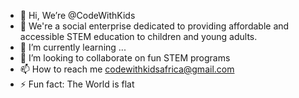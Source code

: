 - 👋 Hi, We’re @CodeWithKids
- 👀 We're a social enterprise dedicated to providing affordable and accessible STEM education to children and young adults. 
- 🌱 I’m currently learning ...
- 💞️ I’m looking to collaborate on fun STEM programs
- 📫 How to reach me codewithkidsafrica@gmail.com
- ⚡ Fun fact: The World is flat

